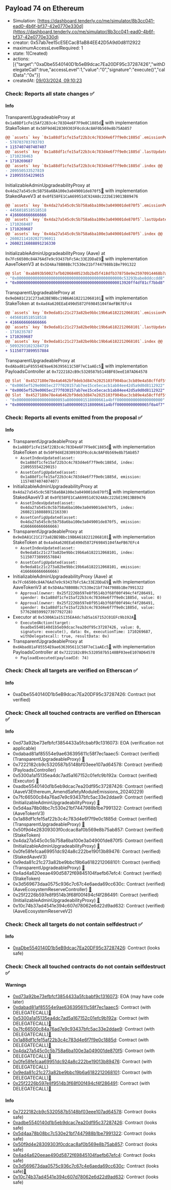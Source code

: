 ## Payload 74 on Ethereum

- Simulation: [https://dashboard.tenderly.co/me/simulator/8b3cc041-ead0-4b6f-bf37-42e0770e330d](https://dashboard.tenderly.co/me/simulator/8b3cc041-ead0-4b6f-bf37-42e0770e330d)
- creator: 0x57ab7ee15cE5ECacB1aB84EE42D5A9d0d8112922
- maximumAccessLevelRequired: 1
- state: 1(Created)
- actions: [{"target":"0xaDbe5540140D1b5eB9dcac7Ea20DF95c37287426","withDelegateCall":true,"accessLevel":1,"value":"0","signature":"execute()","callData":"0x"}]
- createdAt: [09/03/2024, 09:10:23](https://etherscan.io/tx/0x8b3f1a44654b508934e6c5abf33e756aa29f4750d93aee9374e5b18f3e05d105)

### Check: Reports all state changes :white_check_mark:

#### Info


TransparentUpgradeableProxy at `0x1a88Df1cFe15Af22B3c4c783D4e6F7F9e0C1885d`[:ghost:](https://github.com/bgd-labs/aave-address-book "AaveSafetyModule.STK_GHO") with implementation StakeToken at `0x50F9d4E28309303F0cdcAc8AF0b569e8b75Ab857`
```diff
@@ `assets` key `0x1a88df1cfe15af22b3c4c783d4e6f7f9e0c1885d`.emissionPerSecond @@
- 578703703703703
+ 1157407407407407
@@ `assets` key `0x1a88df1cfe15af22b3c4c783d4e6f7f9e0c1885d`.lastUpdateTimestamp @@
- 1710238463
+ 1710269687
@@ `assets` key `0x1a88df1cfe15af22b3c4c783d4e6f7f9e0c1885d`.index @@
- 209550533527819
+ 210955554229015

```

InitializableAdminUpgradeabilityProxy at `0x4da27a545c0c5B758a6BA100e3a049001de870f5`[:ghost:](https://github.com/bgd-labs/aave-address-book "AaveSafetyModule.STK_AAVE") with implementation StakedAaveV3 at `0x0fE58FE1CaA69951dC924A8c222bE19013B89476`
```diff
@@ `assets` key `0x4da27a545c0c5b758a6ba100e3a049001de870f5`.emissionPerSecond @@
- 4456018518518518
+ 4166666666666666
@@ `assets` key `0x4da27a545c0c5b758a6ba100e3a049001de870f5`.lastUpdateTimestamp @@
- 1710268487
+ 1710269687
@@ `assets` key `0x4da27a545c0c5b758a6ba100e3a049001de870f5`.index @@
- 26082114102027196011
+ 26082116088891216330

```

InitializableAdminUpgradeabilityProxy (Aave) at `0x7Fc66500c84A76Ad7e9c93437bFc5Ac33E2DDaE9`[:ghost:](https://github.com/bgd-labs/aave-address-book "AaveV2Ethereum.ASSETS.AAVE.UNDERLYING, AaveV3Ethereum.ASSETS.AAVE.UNDERLYING") with implementation AaveTokenV3 at `0x5D4Aa78B08Bc7C530e21bf7447988b1Be7991322`
```diff
@@ Slot `0xab893b50027afb0206840523db2bd5f418dfb378758e9e25970914468b7acb4b` @@
- "0x0000000000000000000000000000000000000000000000c53293babe8ddccdd8"
+ "0x00000000000000000000000000000000000000000000013920ff4df81cf7bbd8"
```

TransparentUpgradeableProxy at `0x9eDA81C21C273a82BE9Bbc19B6A6182212068101`[:ghost:](https://github.com/bgd-labs/aave-address-book "AaveSafetyModule.STK_AAVE_WSTETH_BPTV2") with implementation StakeToken at `0x4ad4a620EEaE490d5872F69845104fAeFB67EFc4`
```diff
@@ `assets` key `0x9eda81c21c273a82be9bbc19b6a6182212068101`.emissionPerSecond @@
- 4456018518518518
+ 4166666666666666
@@ `assets` key `0x9eda81c21c273a82be9bbc19b6a6182212068101`.lastUpdateTimestamp @@
- 1710235787
+ 1710269687
@@ `assets` key `0x9eda81c21c273a82be9bbc19b6a6182212068101`.index @@
- 50932931023284719
+ 51150773899557884

```

TransparentUpgradeableProxy at `0xdAbad81aF85554E9ae636395611C58F7eC1aAEc5`[:ghost:](https://github.com/bgd-labs/aave-address-book "GovernanceV3Ethereum.PAYLOADS_CONTROLLER") with implementation PayloadsController at `0x7222182cB9c5320587b5148BF03eeE107AD64578`
```diff
@@ Slot `0x4527180e78e4a6462bf9deb3d847e2025103f904bac3cb89e4a58cffdf5fa004` @@
- "0x0065ef529e0065ec277f020157ab7ee15ce5ecacb1ab84ee42d5a9d0d8112922"
+ "0x0065ef529e0065ec277f030157ab7ee15ce5ecacb1ab84ee42d5a9d0d8112922"
@@ Slot `0x4527180e78e4a6462bf9deb3d847e2025103f904bac3cb89e4a58cffdf5fa005` @@
- "0x000000000000000000093a80000001518000661a4bff00000000000000000000"
+ "0x000000000000000000093a80000001518000661a4bff00000000000065f0a4f7"
```


### Check: Reports all events emitted from the proposal :white_check_mark:

#### Info

- TransparentUpgradeableProxy at `0x1a88Df1cFe15Af22B3c4c783D4e6F7F9e0C1885d`[:ghost:](https://github.com/bgd-labs/aave-address-book "AaveSafetyModule.STK_GHO") with implementation StakeToken at `0x50F9d4E28309303F0cdcAc8AF0b569e8b75Ab857`
  - `AssetIndexUpdated(asset: 0x1a88df1cfe15af22b3c4c783d4e6f7f9e0c1885d, index: 210955554229015)`
  - `AssetConfigUpdated(asset: 0x1a88df1cfe15af22b3c4c783d4e6f7f9e0c1885d, emission: 1157407407407407)`
- InitializableAdminUpgradeabilityProxy at `0x4da27a545c0c5B758a6BA100e3a049001de870f5`[:ghost:](https://github.com/bgd-labs/aave-address-book "AaveSafetyModule.STK_AAVE") with implementation StakedAaveV3 at `0x0fE58FE1CaA69951dC924A8c222bE19013B89476`
  - `AssetIndexUpdated(asset: 0x4da27a545c0c5b758a6ba100e3a049001de870f5, index: 26082116088891216330)`
  - `AssetConfigUpdated(asset: 0x4da27a545c0c5b758a6ba100e3a049001de870f5, emission: 4166666666666666)`
- TransparentUpgradeableProxy at `0x9eDA81C21C273a82BE9Bbc19B6A6182212068101`[:ghost:](https://github.com/bgd-labs/aave-address-book "AaveSafetyModule.STK_AAVE_WSTETH_BPTV2") with implementation StakeToken at `0x4ad4a620EEaE490d5872F69845104fAeFB67EFc4`
  - `AssetIndexUpdated(asset: 0x9eda81c21c273a82be9bbc19b6a6182212068101, index: 51150773899557884)`
  - `AssetConfigUpdated(asset: 0x9eda81c21c273a82be9bbc19b6a6182212068101, emission: 4166666666666666)`
- InitializableAdminUpgradeabilityProxy (Aave) at `0x7Fc66500c84A76Ad7e9c93437bFc5Ac33E2DDaE9`[:ghost:](https://github.com/bgd-labs/aave-address-book "AaveV2Ethereum.ASSETS.AAVE.UNDERLYING, AaveV3Ethereum.ASSETS.AAVE.UNDERLYING") with implementation AaveTokenV3 at `0x5D4Aa78B08Bc7C530e21bf7447988b1Be7991322`
  - `Approval(owner: 0x25f2226b597e8f9514b3f68f00f494cf4f286491, spender: 0x1a88df1cfe15af22b3c4c783d4e6f7f9e0c1885d, value: 0)`
  - `Approval(owner: 0x25f2226b597e8f9514b3f68f00f494cf4f286491, spender: 0x1a88df1cfe15af22b3c4c783d4e6f7f9e0c1885d, value: 5776208599927397792728)`
- Executor at `0x5300A1a15135EA4dc7aD5a167152C01EFc9b192A`[:ghost:](https://github.com/bgd-labs/aave-address-book "AaveV2Ethereum.POOL_ADMIN, AaveV2EthereumAMM.POOL_ADMIN, AaveV3Ethereum.ACL_ADMIN, GovernanceV3Ethereum.EXECUTOR_LVL_1")
  - `ExecutedAction(target: 0xadbe5540140d1b5eb9dcac7ea20df95c37287426, value: 0, signature: execute(), data: 0x, executionTime: 1710269687, withDelegatecall: true, resultData: 0x)`
- TransparentUpgradeableProxy at `0xdAbad81aF85554E9ae636395611C58F7eC1aAEc5`[:ghost:](https://github.com/bgd-labs/aave-address-book "GovernanceV3Ethereum.PAYLOADS_CONTROLLER") with implementation PayloadsController at `0x7222182cB9c5320587b5148BF03eeE107AD64578`
  - `PayloadExecuted(payloadId: 74)`

### Check: Check all targets are verified on Etherscan :white_check_mark:

#### Info

- 0xaDbe5540140D1b5eB9dcac7Ea20DF95c37287426: Contract (not verified) 

### Check: Check all touched contracts are verified on Etherscan :white_check_mark:

#### Info

- 0xd73a92be73efbfcf3854433a5fcbabf9c1316073: EOA (verification not applicable)
- 0xdabad81af85554e9ae636395611c58f7ec1aaec5: Contract (verified) (TransparentUpgradeableProxy) [:ghost:](https://github.com/bgd-labs/aave-address-book "GovernanceV3Ethereum.PAYLOADS_CONTROLLER")
- 0x7222182cb9c5320587b5148bf03eee107ad64578: Contract (verified) (PayloadsController) 
- 0x5300a1a15135ea4dc7ad5a167152c01efc9b192a: Contract (verified) (Executor) [:ghost:](https://github.com/bgd-labs/aave-address-book "AaveV2Ethereum.POOL_ADMIN, AaveV2EthereumAMM.POOL_ADMIN, AaveV3Ethereum.ACL_ADMIN, GovernanceV3Ethereum.EXECUTOR_LVL_1")
- 0xadbe5540140d1b5eb9dcac7ea20df95c37287426: Contract (verified) (AaveV3Ethereum_AmendSafetyModuleEmissions_20240229) 
- 0x7fc66500c84a76ad7e9c93437bfc5ac33e2ddae9: Contract (verified) (InitializableAdminUpgradeabilityProxy) [:ghost:](https://github.com/bgd-labs/aave-address-book "AaveV2Ethereum.ASSETS.AAVE.UNDERLYING, AaveV3Ethereum.ASSETS.AAVE.UNDERLYING")
- 0x5d4aa78b08bc7c530e21bf7447988b1be7991322: Contract (verified) (AaveTokenV3) 
- 0x1a88df1cfe15af22b3c4c783d4e6f7f9e0c1885d: Contract (verified) (TransparentUpgradeableProxy) [:ghost:](https://github.com/bgd-labs/aave-address-book "AaveSafetyModule.STK_GHO")
- 0x50f9d4e28309303f0cdcac8af0b569e8b75ab857: Contract (verified) (StakeToken) 
- 0x4da27a545c0c5b758a6ba100e3a049001de870f5: Contract (verified) (InitializableAdminUpgradeabilityProxy) [:ghost:](https://github.com/bgd-labs/aave-address-book "AaveSafetyModule.STK_AAVE")
- 0x0fe58fe1caa69951dc924a8c222be19013b89476: Contract (verified) (StakedAaveV3) 
- 0x9eda81c21c273a82be9bbc19b6a6182212068101: Contract (verified) (TransparentUpgradeableProxy) [:ghost:](https://github.com/bgd-labs/aave-address-book "AaveSafetyModule.STK_AAVE_WSTETH_BPTV2")
- 0x4ad4a620eeae490d5872f69845104faefb67efc4: Contract (verified) (StakeToken) 
- 0x3d569673daa0575c936c7c67c4e6aeda69cc630c: Contract (verified) (AaveEcosystemReserveController) [:ghost:](https://github.com/bgd-labs/aave-address-book "MiscEthereum.AAVE_ECOSYSTEM_RESERVE_CONTROLLER")
- 0x25f2226b597e8f9514b3f68f00f494cf4f286491: Contract (verified) (InitializableAdminUpgradeabilityProxy) [:ghost:](https://github.com/bgd-labs/aave-address-book "MiscEthereum.ECOSYSTEM_RESERVE")
- 0x10c74b37ad4541e394c607d78062e6d22d9ad632: Contract (verified) (AaveEcosystemReserveV2) 

### Check: Check all targets do not contain selfdestruct :white_check_mark:

#### Info

- [0xaDbe5540140D1b5eB9dcac7Ea20DF95c37287426](https://etherscan.io/address/0xaDbe5540140D1b5eB9dcac7Ea20DF95c37287426): Contract (looks safe)

### Check: Check all touched contracts do not contain selfdestruct :white_check_mark:

#### Warnings

- [0xd73a92be73efbfcf3854433a5fcbabf9c1316073](https://etherscan.io/address/0xd73a92be73efbfcf3854433a5fcbabf9c1316073): EOA (may have code later)
- [0xdabad81af85554e9ae636395611c58f7ec1aaec5](https://etherscan.io/address/0xdabad81af85554e9ae636395611c58f7ec1aaec5): Contract (with DELEGATECALL)[:ghost:](https://github.com/bgd-labs/aave-address-book "GovernanceV3Ethereum.PAYLOADS_CONTROLLER")
- [0x5300a1a15135ea4dc7ad5a167152c01efc9b192a](https://etherscan.io/address/0x5300a1a15135ea4dc7ad5a167152c01efc9b192a): Contract (with DELEGATECALL)[:ghost:](https://github.com/bgd-labs/aave-address-book "AaveV2Ethereum.POOL_ADMIN, AaveV2EthereumAMM.POOL_ADMIN, AaveV3Ethereum.ACL_ADMIN, GovernanceV3Ethereum.EXECUTOR_LVL_1")
- [0x7fc66500c84a76ad7e9c93437bfc5ac33e2ddae9](https://etherscan.io/address/0x7fc66500c84a76ad7e9c93437bfc5ac33e2ddae9): Contract (with DELEGATECALL)[:ghost:](https://github.com/bgd-labs/aave-address-book "AaveV2Ethereum.ASSETS.AAVE.UNDERLYING, AaveV3Ethereum.ASSETS.AAVE.UNDERLYING")
- [0x1a88df1cfe15af22b3c4c783d4e6f7f9e0c1885d](https://etherscan.io/address/0x1a88df1cfe15af22b3c4c783d4e6f7f9e0c1885d): Contract (with DELEGATECALL)[:ghost:](https://github.com/bgd-labs/aave-address-book "AaveSafetyModule.STK_GHO")
- [0x4da27a545c0c5b758a6ba100e3a049001de870f5](https://etherscan.io/address/0x4da27a545c0c5b758a6ba100e3a049001de870f5): Contract (with DELEGATECALL)[:ghost:](https://github.com/bgd-labs/aave-address-book "AaveSafetyModule.STK_AAVE")
- [0x0fe58fe1caa69951dc924a8c222be19013b89476](https://etherscan.io/address/0x0fe58fe1caa69951dc924a8c222be19013b89476): Contract (with DELEGATECALL)
- [0x9eda81c21c273a82be9bbc19b6a6182212068101](https://etherscan.io/address/0x9eda81c21c273a82be9bbc19b6a6182212068101): Contract (with DELEGATECALL)[:ghost:](https://github.com/bgd-labs/aave-address-book "AaveSafetyModule.STK_AAVE_WSTETH_BPTV2")
- [0x25f2226b597e8f9514b3f68f00f494cf4f286491](https://etherscan.io/address/0x25f2226b597e8f9514b3f68f00f494cf4f286491): Contract (with DELEGATECALL)[:ghost:](https://github.com/bgd-labs/aave-address-book "MiscEthereum.ECOSYSTEM_RESERVE")

#### Info

- [0x7222182cb9c5320587b5148bf03eee107ad64578](https://etherscan.io/address/0x7222182cb9c5320587b5148bf03eee107ad64578): Contract (looks safe)
- [0xadbe5540140d1b5eb9dcac7ea20df95c37287426](https://etherscan.io/address/0xadbe5540140d1b5eb9dcac7ea20df95c37287426): Contract (looks safe)
- [0x5d4aa78b08bc7c530e21bf7447988b1be7991322](https://etherscan.io/address/0x5d4aa78b08bc7c530e21bf7447988b1be7991322): Contract (looks safe)
- [0x50f9d4e28309303f0cdcac8af0b569e8b75ab857](https://etherscan.io/address/0x50f9d4e28309303f0cdcac8af0b569e8b75ab857): Contract (looks safe)
- [0x4ad4a620eeae490d5872f69845104faefb67efc4](https://etherscan.io/address/0x4ad4a620eeae490d5872f69845104faefb67efc4): Contract (looks safe)
- [0x3d569673daa0575c936c7c67c4e6aeda69cc630c](https://etherscan.io/address/0x3d569673daa0575c936c7c67c4e6aeda69cc630c): Contract (looks safe)[:ghost:](https://github.com/bgd-labs/aave-address-book "MiscEthereum.AAVE_ECOSYSTEM_RESERVE_CONTROLLER")
- [0x10c74b37ad4541e394c607d78062e6d22d9ad632](https://etherscan.io/address/0x10c74b37ad4541e394c607d78062e6d22d9ad632): Contract (looks safe)

